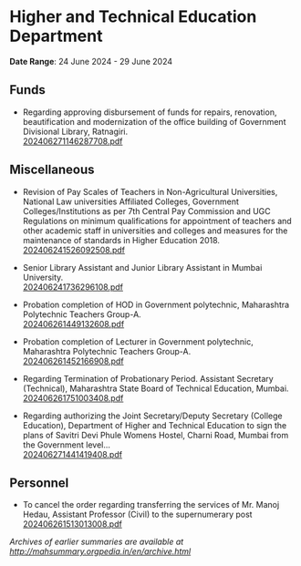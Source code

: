 # Higher and Technical Education Department

**Date Range**: 24 June 2024 - 29 June 2024


## Funds
- Regarding approving disbursement of funds for repairs, renovation, beautification and modernization of the office building of Government Divisional Library, Ratnagiri.\
  [202406271146287708.pdf](https://gr.maharashtra.gov.in/Site/Upload/Government%20Resolutions/English/202406271146287708.....pdf)

## Miscellaneous
- Revision of Pay Scales of Teachers in Non-Agricultural Universities, National Law universities Affiliated Colleges, Government Colleges/Institutions as per 7th Central Pay Commission and UGC Regulations on minimum qualifications for appointment of teachers and other academic staff in universities and colleges and measures for the maintenance of standards in Higher Education 2018.\
  [202406241526092508.pdf](https://gr.maharashtra.gov.in/Site/Upload/Government%20Resolutions/English/202406241526092508.pdf)

- Senior Library Assistant and Junior Library Assistant in Mumbai University.\
  [202406241736296108.pdf](https://gr.maharashtra.gov.in/Site/Upload/Government%20Resolutions/English/202406241736296108.pdf)

- Probation completion of HOD in Government polytechnic, Maharashtra Polytechnic Teachers Group-A.\
  [202406261449132608.pdf](https://gr.maharashtra.gov.in/Site/Upload/Government%20Resolutions/English/202406261449132608.pdf)

- Probation completion of Lecturer in Government polytechnic, Maharashtra Polytechnic Teachers Group-A.\
  [202406261452166908.pdf](https://gr.maharashtra.gov.in/Site/Upload/Government%20Resolutions/English/202406261452166908.pdf)

- Regarding Termination of Probationary Period.  Assistant Secretary (Technical), Maharashtra State Board of Technical Education, Mumbai.\
  [202406261751003408.pdf](https://gr.maharashtra.gov.in/Site/Upload/Government%20Resolutions/English/202406261751003408.pdf)

- Regarding authorizing the Joint Secretary/Deputy Secretary (College Education), Department of Higher and Technical Education to sign the plans of Savitri Devi Phule Womens Hostel, Charni Road, Mumbai from the Government level...\
  [202406271441419408.pdf](https://gr.maharashtra.gov.in/Site/Upload/Government%20Resolutions/English/202406271441419408.pdf)

## Personnel
- To cancel the order regarding transferring the services of Mr. Manoj Hedau, Assistant Professor (Civil) to the supernumerary post\
  [202406261513013008.pdf](https://gr.maharashtra.gov.in/Site/Upload/Government%20Resolutions/English/202406261513013008.pdf)


*Archives of earlier summaries are available at http://mahsummary.orgpedia.in/en/archive.html*